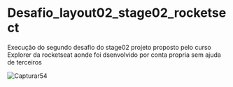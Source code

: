 # Desafio_layout02_stage02_rocketsect

Execução do segundo desafio do stage02 projeto proposto pelo curso Explorer da rocketseat aonde foi dsenvolvido por conta propria sem ajuda de terceiros

![Capturar54](https://github.com/vitorsouzaJ/Desafio_layout02_stage02_rocketsect/assets/63322105/fd6b560c-51dd-4dde-9de3-e4f0b5e047e4)
